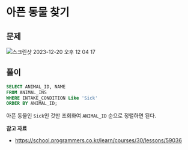 # 아픈 동물 찾기

## 문제

![스크린샷 2023-12-20 오후 12 04 17](https://github.com/Heo-y-y/development-blog/assets/112863029/f2dcd28b-84e6-4e7f-b4cd-db0093027d0f)

## 풀이

```sql
SELECT ANIMAL_ID, NAME
FROM ANIMAL_INS
WHERE INTAKE_CONDITION Like 'Sick'
ORDER BY ANIMAL_ID;
```

아픈 동물인 `Sick`인 것만 조회화여 `ANIMAL_ID` 순으로 정렬하면 된다.

**참고 자료**

- <https://school.programmers.co.kr/learn/courses/30/lessons/59036>
